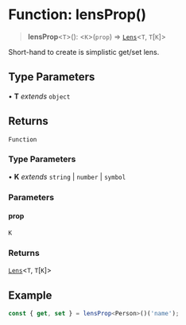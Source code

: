 # Function: lensProp()

> **lensProp**\<`T`\>(): \<`K`\>(`prop`) => [`Lens`](../type-aliases/Lens.md)\<`T`, `T`\[`K`\]\>

Short-hand to create is simplistic get/set lens.

## Type Parameters

• **T** *extends* `object`

## Returns

`Function`

### Type Parameters

• **K** *extends* `string` \| `number` \| `symbol`

### Parameters

#### prop

`K`

### Returns

[`Lens`](../type-aliases/Lens.md)\<`T`, `T`\[`K`\]\>

## Example

```ts
const { get, set } = lensProp<Person>()('name');
```
